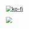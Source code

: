 [![ko-fi](https://ko-fi.com/img/githubbutton_sm.svg)](https://ko-fi.com/H2H0K8V3U)

<a href="https://github.com/anuraghazra/github-readme-stats">
  <img align="center" src="https://github-readme-stats.vercel.app/api?username=leeshhi&count_private=true&show_icons=true&theme=tokyonight" />
</a>
